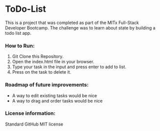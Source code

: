 # ToDo-List
This is a project that was completed as part of the MITx Full-Stack Developer Bootcamp. The challenge was to learn about state by building a todo list app. 

### How to Run: 
1. Git Clone this Repository. 
2. Open the index.html file in your browser.
3. Type your task in the input and press enter to add to list.
4. Press on the task to delete it.

### Roadmap of future improvements: 
- A way to edit existing tasks would be nice
- A way to drag and order tasks would be nice

### License information:
Standard GitHub MIT license